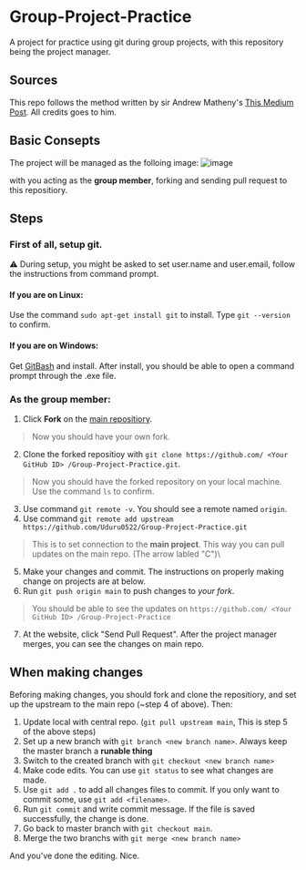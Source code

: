 # Group-Project-Practice
A project for practice using git during group projects, with this repository being the project manager.

## Sources
This repo follows the method written by sir Andrew Matheny's [This Medium Post](https://medium.com/@androidmatheny/using-git-and-github-on-group-projects-d636be2cdd4d).
All credits goes to him.

## Basic Consepts
The project will be managed as the folloing image:
![image](https://user-images.githubusercontent.com/41797532/113405737-dcb6fc80-93dc-11eb-93bd-f7005ce890d4.png)

with you acting as the **group member**, forking and sending pull request to this repositiory.

## Steps
### First of all, setup git.

⚠️ During setup, you might be asked to set user.name and user.email, follow the instructions from command prompt.

#### If you are on Linux:
Use the command `sudo apt-get install git` to install. Type `git --version` to confirm.
#### If you are on Windows:
Get [GitBash](https://gitforwindows.org/) and install. After install, you should be able to open a command prompt through the .exe file.

### As the group member:
1. Click **Fork** on the [main repositiory](https://github.com/Uduru0522/Group-Project-Practice). 
> Now you should have your own fork.
2. Clone the forked repositioy with `git clone https://github.com/ <Your GitHub ID> /Group-Project-Practice.git`.
> Now you should have the forked repository on your local machine. Use the command `ls` to confirm.
3. Use command `git remote -v`. You should see a remote named `origin`. 
4. Use command `git remote add upstream https://github.com/Uduru0522/Group-Project-Practice.git`
> This is to set connection to the **main project**. This way you can pull updates on the main repo. (The arrow labled "C")\
5. Make your changes and commit. The instructions on properly making change on projects are at below.
6. Run `git push origin main` to push changes to *your fork*. 
> You should be able to see the updates on `https://github.com/ <Your GitHub ID> /Group-Project-Practice`
7. At the website, click "Send Pull Request". After the project manager merges, you can see the changes on main repo.

## When making changes
Beforing making changes, you should fork and clone the repositiory, and set up the upstream to the main repo (~step 4 of above). Then:

1. Update local with central repo. (`git pull upstream main`, This is step 5 of the above steps)
2. Set up a new branch with `git branch <new branch name>`. Always keep the master branch a **runable thing**
3. Switch to the created branch with `git checkout <new branch name>`
4. Make code edits. You can use `git status` to see what changes are made.
5. Use `git add .` to add all changes files to commit. If you only want to commit some, use `git add <filename>`.
6. Run `git commit` and write commit message. If the file is saved successfully, the change is done.
7. Go back to master branch with `git checkout main`.
8. Merge the two branchs with `git merge <new branch name>`

And you've done the editing. Nice.

